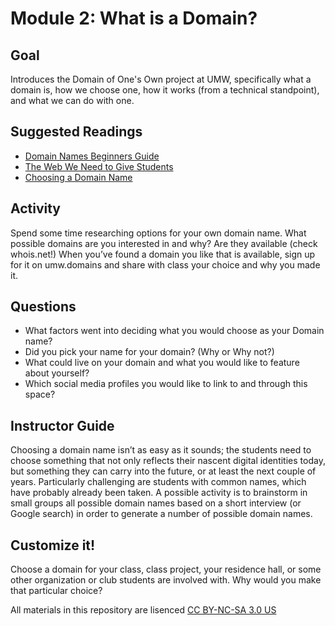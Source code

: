# Module 2: What is a Domain?

## Goal

Introduces the Domain of One's Own project at UMW, specifically what a domain is, how we choose one, how it works (from a technical standpoint), and what we can do with one.

## Suggested Readings

* [Domain Names Beginners Guide](https://www.icann.org/en/system/files/files/domain-names-beginners-guide-06dec10-en.pdf)
* [The Web We Need to Give Students](https://medium.com/bright/the-web-we-need-to-give-students-311d97713713)
* [Choosing a Domain Name](http://umwdtlt.com/doc-bits/choosing-a-domain-name/)

## Activity

Spend some time researching options for your own domain name. What possible domains are you interested in and why? Are they available (check whois.net!) When you’ve found a domain you like that is available, sign up for it on umw.domains and share with class your choice and why you made it.

## Questions

* What factors went into deciding what you would choose as your Domain name?
* Did you pick your name for your domain? (Why or Why not?)
* What could live on your domain and what you would like to feature about yourself?
* Which social media profiles you would like to link to and through this space?

## Instructor Guide

Choosing a domain name isn’t as easy as it sounds; the students need to choose something that not only reflects their nascent digital identities today, but something they can carry into the future, or at least the next couple of years. Particularly challenging are students with common names, which have probably already been taken. A possible activity is to brainstorm in small groups all possible domain names based on a short interview (or Google search) in order to generate a number of possible domain names.

## Customize it!

Choose a domain for your class, class project, your residence hall, or some other organization or club students are involved with. Why would you make that particular choice?

All materials in this repository are lisenced [CC BY-NC-SA 3.0 US](https://creativecommons.org/licenses/by-nc-sa/3.0/us/)
